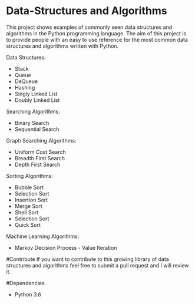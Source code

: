 # Data-Structures and Algorithms
This project shows examples of commonly seen data structures and algorithms in the Python programming language. The aim of this project is to provide people with an easy to use reference for the most common data structures and algorithms written with Python.

Data Structures:
- Stack
- Queue
- DeQueue
- Hashing
- Singly Linked List
- Doubly Linked List

Searching Algorithms:
- Binary Search
- Sequential Search

Graph Searching Algorithms:
- Uniform Cost Search
- Breadth First Search
- Depth First Search

Sorting Algorithms:
- Bubble Sort
- Selection Sort
- Insertion Sort
- Merge Sort
- Shell Sort
- Selection Sort
- Quick Sort

Machine Learning Algorithms:
- Markov Decision Process - Value Iteration

#Contribute
If you want to contribute to this growing library of data structures and algorithms feel free to submit a pull request and I will review it.


#Dependencies
- Python 3.6
